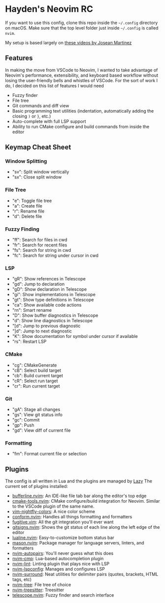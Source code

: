 # Hayden's Neovim RC

If you want to use this config, clone this repo inside the `~/.config` directory on macOS. Make sure that the top level folder just inside `~/.config` is called `nvim`.

My setup is based largely on [these videos by Josean Martinez](https://www.youtube.com/playlist?list=PLnu5gT9QrFg36OehOdECFvxFFeMHhb_07)

## Features

In making the move from VSCode to Neovim, I wanted to take advantage of Neovim's performance, extensibility, and keyboard based workflow without losing the user-friendly bells and whistles of VSCode. For the sort of work I do, I decided on this list of features I would need

- Fuzzy finder
- File tree
- Git commands and diff view
- Basic programming text utilities (indentation, automatically adding the closing `)` or `}`, etc.)
- Auto-complete with full LSP support
- Ability to run CMake configure and build commands from inside the editor

## Keymap Cheat Sheet

### Window Splitting

- "<leader>sv": Split window vertically
- "<leader>sx": Close split window

### File Tree

- "<leader>e": Toggle file tree
- "a": Create file
- "r": Rename file
- "d": Delete file

### Fuzzy Finding

- "<leader>ff": Search for files in cwd
- "<leader>fr": Search for recent files
- "<leader>fs": Search for string in cwd
- "<leader>fc": Search for string under cursor in cwd

### LSP

- "gR": Show references in Telescope
- "gd": Jump to declaration
- "gD": Show declaration in Telescope
- "gi": Show implementations in Telescope
- "gt": Show type definitions in Telescope
- "<leader>ca": Show available code actions
- "<leader>rn": Smart rename
- "<leader>D": Show buffer diagnostics in Telescope
- "<leader>d": Show line diagnostics in Telescope
- "[d": Jump to previous diagnostic
- "]d": Jump to next diagnostic
- "K": Show documentation for symbol under cursor if available
- "<leader>rs": Restart LSP

### CMake

- "<leader>cg": CMakeGenerate
- "<leader>cB": Select build target
- "<leader>cb": Build current target
- "<leader>cR": Select run target
- "<leader>cr": Run current target

### Git

- "<leader>gA": Stage all changes
- "<leader>gs": View git status info
- "<leader>gc": Commit
- "<leader>gp": Push
- "<leader>gd": View diff of current file

### Formatting

- "<leader>fm": Format current file or selection

## Plugins

The config is all written in Lua and the plugins are managed by [Lazy](https://github.com/folke/lazy.nvim)
The current set of plugins installed:

- [bufferline.nvim](https://github.com/akinsho/bufferline.nvim): An IDE-like file tab bar along the editor's top edge
- [cmake-tools.nvim](https://github.com/Civitasv/cmake-tools.nvim): CMake configure/build integration for Neovim. Similar to the VSCode plugin of the same name.
- [vim-nightfly-colors](https://github.com/bluz71/vim-nightfly-colors): A nice color scheme
- [conform.nvim](https://github.com/stevearc/conform.nvim): Handles all things formatting and formatters
- [fugitive.vim](https://github.com/tpope/vim-fugitive): All the git integration you'll ever want
- [gitsigns.nvim](https://github.com/lewis6991/gitsigns.nvim): Shows the git status of each line along the left edge of the editor
- [lualine.nvim](https://github.com/nvim-lualine/lualine.nvim): Easy-to-customize bottom status bar
- [mason.nvim](https://github.com/williamboman/mason.nvim): Package manager for language servers, linters, and formatters
- [nvim-autopairs](https://github.com/windwp/nvim-autopairs): You'll never guess what this does
- [nvim-cmp](https://github.com/hrsh7th/nvim-cmp): Lua-based autocompletion plugin
- [nvim-lint](https://github.com/mfussenegger/nvim-lint): Linting plugin that plays nice with LSP
- [nvim-lspconfig](https://github.com/neovim/nvim-lspconfig): Manages and configures LSP
- [nvim-surround](https://github.com/kylechui/nvim-surround): Neat utilities for delimiter pairs (quotes, brackets, HTML tags, etc)
- [nvim-tree](https://github.com/nvim-tree/nvim-tree.lua): File tree of choice
- [nvim-treesitter](https://github.com/nvim-treesitter/nvim-treesitter): Treesitter
- [telescope.nvim](https://github.com/nvim-telescope/telescope.nvim): Fuzzy finder and search interface

